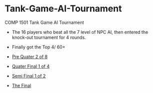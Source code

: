 # Tank-Game-AI-Tournament
COMP 1501 Tank Game AI Tournament

* The 16 players who beat all the 7 level of NPC AI, then entered the knock-out tournament for 4 rounds.
* Finally got the Top 4/ 60+ 

* [Pre Quater 2 of 8]( https://www.youtube.com/watch?v=eVpPjdacWdo)
* [Quater Final 1 of 4](https://www.youtube.com/watch?v=khn2hzDzeQs)
* [Semi Final 1 of 2]( https://www.youtube.com/watch?v=CiUOVUFTbDk)
* [The Final]( https://www.youtube.com/watch?v=eaWU1FLlsi8)

